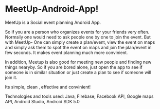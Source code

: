# MeetUp-Android-App!

MeetUp is a Social event planning Android App.

So if you are a person who organizes events for your friends very often. Normally one would need to ask people one by one to join the event. But with MeetUp- One can simply create a plan/event, view the event on maps and simply ask them to spot the event on maps and join the plan/event in few seconds. It makes event planning much more convinient.

In addition, Meetup is also good for meeting new people and finding new things nearyby. So if you are bored alone, just open the app to see if someone is in similar situation or just create a plan to see if someone will join it.

Its simple, clean , effective and convinient! 

Technologies and tools used: Java, Firebase, Facebook API, Google maps API, Android Studio, Android SDK 5.0

